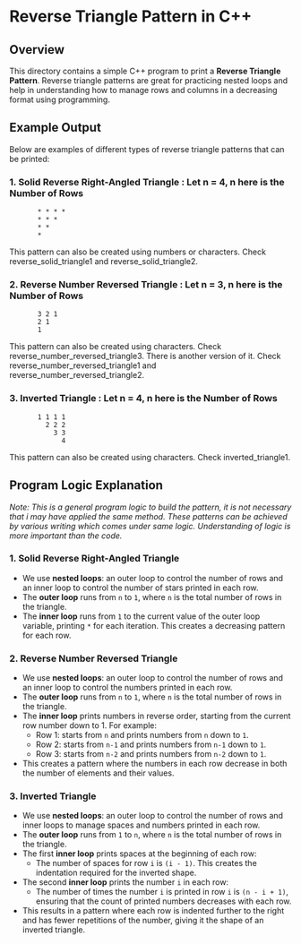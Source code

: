 # Reverse Triangle Pattern in C++

## Overview
This directory contains a simple C++ program to print a **Reverse Triangle Pattern**. Reverse triangle patterns are great for practicing nested loops and help in understanding how to manage rows and columns in a decreasing format using programming.

## Example Output
Below are examples of different types of reverse triangle patterns that can be printed:

### 1. **Solid Reverse Right-Angled Triangle** : Let n = 4, n here is the Number of Rows
```
       * * * *
       * * *
       * *
       *
```
This pattern can also be created using numbers or characters. Check reverse_solid_triangle1 and reverse_solid_triangle2.

### 2. **Reverse Number Reversed Triangle** : Let n = 3, n here is the Number of Rows
```
       3 2 1
       2 1
       1
```
This pattern can also be created using characters. Check reverse_number_reversed_triangle3.
There is another version of it. Check reverse_number_reversed_triangle1 and reverse_number_reversed_triangle2.

### 3. **Inverted Triangle** : Let n = 4, n here is the Number of Rows
```
       1 1 1 1
         2 2 2
           3 3
             4
```
This pattern can also be created using characters. Check inverted_triangle1.

## Program Logic Explanation
*Note: This is a general program logic to build the pattern, it is not necessary that i may have applied the same method. These patterns can be achieved by various writing which comes under same logic. Understanding of logic is more important than the code.*

### 1. Solid Reverse Right-Angled Triangle
- We use **nested loops**: an outer loop to control the number of rows and an inner loop to control the number of stars printed in each row.
- The **outer loop** runs from `n` to `1`, where `n` is the total number of rows in the triangle.
- The **inner loop** runs from `1` to the current value of the outer loop variable, printing `*` for each iteration. This creates a decreasing pattern for each row.

### 2. Reverse Number Reversed Triangle
- We use **nested loops**: an outer loop to control the number of rows and an inner loop to control the numbers printed in each row.
- The **outer loop** runs from `n` to `1`, where `n` is the total number of rows in the triangle.
- The **inner loop** prints numbers in reverse order, starting from the current row number down to 1. For example:
    - Row 1: starts from `n` and prints numbers from `n` down to `1`.
    - Row 2: starts from `n-1` and prints numbers from `n-1` down to `1`.
    - Row 3: starts from `n-2` and prints numbers from `n-2` down to `1`.
- This creates a pattern where the numbers in each row decrease in both the number of elements and their values.

### 3. Inverted Triangle
- We use **nested loops**: an outer loop to control the number of rows and inner loops to manage spaces and numbers printed in each row.
- The **outer loop** runs from `1` to `n`, where `n` is the total number of rows in the triangle.
- The first **inner loop** prints spaces at the beginning of each row:
  - The number of spaces for row `i` is `(i - 1)`. This creates the indentation required for the inverted shape.
- The second **inner loop** prints the number `i` in each row:
  - The number of times the number `i` is printed in row `i` is `(n - i + 1)`, ensuring that the count of printed numbers decreases with each row.
- This results in a pattern where each row is indented further to the right and has fewer repetitions of the number, giving it the shape of an inverted triangle.
